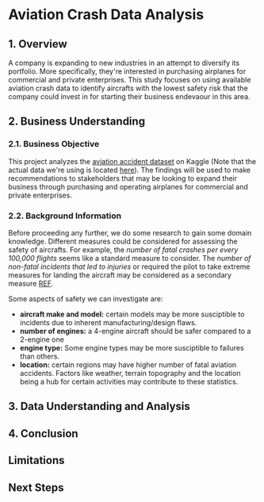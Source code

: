 # Aviation Crash Data Analysis

## 1. Overview
A company is expanding to new industries in an attempt to diversify its portfolio. More specifically, they're interested in purchasing airplanes for commercial and private enterprises. This study focuses on using available aviation crash data to identify aircrafts with the lowest safety risk that the company could invest in for starting their business endevaour in this area. 

## 2. Business Understanding
### 2.1. Business Objective
This project analyzes the [aviation accident dataset](https://www.kaggle.com/datasets/khsamaha/aviation-accident-database-synopses) on Kaggle (Note that the actual data we're using is located [here](https://github.com/learn-co-curriculum/dsc-phase-1-project-v3/tree/master/data)). The findings will be used to make recommendations to stakeholders that may be looking to expand their business through purchasing and operating airplanes for commercial and private enterprises. 

### 2.2. Background Information
Before proceeding any further, we do some research to gain some domain knowledge. Different measures could be considered for assessing the safety of aircrafts. For example, the *number of fatal crashes per every 100,000 flights* seems like a standard measure to consider. The *number of non-fatal incidents that led to injuries* or required the pilot to take extreme measures for landing the aircraft may be considered as a secondary measure [REF](https://assets.performance.gov/APG/files/2023/june/FY2023_June_DOT_Progress_Aviation_Safety.pdf).

Some aspects of safety we can investigate are: 
- **aircraft make and model:** certain models may be more susciptible to incidents due to inherent manufacturing/design flaws.
- **number of engines:** a 4-engine aircraft should be safer compared to a 2-engine one
- **engine type:** Some engine types may be more susciptible to failures than others.  
- **location:** certain regions may have higher number of fatal aviation accidents. Factors like weather, terrain topography and the location being a hub for certain activities may contribute to these statistics. 

## 3. Data Understanding and Analysis

## 4. Conclusion

## Limitations

## Next Steps

